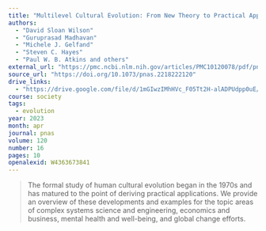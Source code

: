 ```yaml
---
title: "Multilevel Cultural Evolution: From New Theory to Practical Applications"
authors:
  - "David Sloan Wilson"
  - "Guruprasad Madhavan"
  - "Michele J. Gelfand"
  - "Steven C. Hayes"
  - "Paul W. B. Atkins and others"
external_url: "https://pmc.ncbi.nlm.nih.gov/articles/PMC10120078/pdf/pnas.202218222.pdf"
source_url: "https://doi.org/10.1073/pnas.2218222120"
drive_links:
  - "https://drive.google.com/file/d/1mGIwzIMhHVc_F05Tt2H-alADPUdpp0uE/view?usp=drivesdk"
course: society
tags:
  - evolution
year: 2023
month: apr
journal: pnas
volume: 120
number: 16
pages: 10
openalexid: W4363673841
---
```


> The formal study of human cultural evolution began in the 1970s and has matured to the point of deriving practical applications.
> We provide an overview of these developments and examples for the topic areas of complex systems science and engineering, economics and business, mental health and well-being, and global change efforts.
